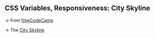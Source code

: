 ## CSS Variables, Responsiveness: City Skyline

&rarr; from [freeCodeCamp](https://www.freecodecamp.org/learn/2022/responsive-web-design/)

&rarr; The [City Skyline](https://fdromer.github.io/city_skyline/)